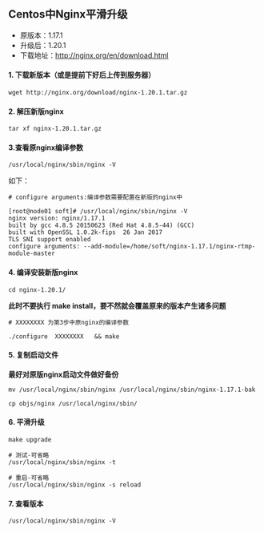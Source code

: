 ## Centos中Nginx平滑升级

* 原版本：1.17.1
* 升级后：1.20.1
* 下载地址：<http://nginx.org/en/download.html>

#### 1. 下载新版本（或是提前下好后上传到服务器）
```shell
wget http://nginx.org/download/nginx-1.20.1.tar.gz
```

#### 2. 解压新版nginx
```shell
tar xf nginx-1.20.1.tar.gz
```

#### 3.查看原nginx编译参数
```shell
/usr/local/nginx/sbin/nginx -V
```

如下：
```shell
# configure arguments:编译参数需要配置在新版的nginx中

[root@node01 soft]# /usr/local/nginx/sbin/nginx -V
nginx version: nginx/1.17.1
built by gcc 4.8.5 20150623 (Red Hat 4.8.5-44) (GCC)
built with OpenSSL 1.0.2k-fips  26 Jan 2017
TLS SNI support enabled
configure arguments: --add-module=/home/soft/nginx-1.17.1/nginx-rtmp-module-master
```

#### 4. 编译安装新版nginx
```shell
cd nginx-1.20.1/
```

**此时不要执行 make install，要不然就会覆盖原来的版本产生诸多问题**
```shell
# XXXXXXXX 为第3步中原nginx的编译参数

./configure  XXXXXXXX   && make
```

#### 5. 复制启动文件
**最好对原版nginx启动文件做好备份**
```shell
mv /usr/local/nginx/sbin/nginx /usr/local/nginx/sbin/nginx-1.17.1-bak 
```

```shell
cp objs/nginx /usr/local/nginx/sbin/
```

#### 6. 平滑升级
```shell
make upgrade
```

```shell
# 测试-可省略
/usr/local/nginx/sbin/nginx -t

# 重启-可省略
/usr/local/nginx/sbin/nginx -s reload
```

#### 7. 查看版本
```shell
/usr/local/nginx/sbin/nginx -V
```